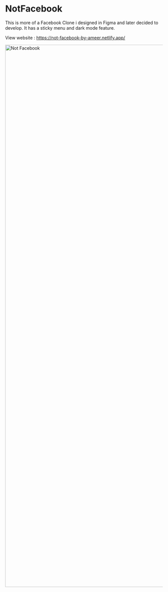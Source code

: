 # NotFacebook
This is more of a Facebook Clone i designed in Figma and later decided to develop. It has a sticky menu and dark mode feature.

View website : https://not-facebook-by-ameer.netlify.app/

<img width="1728" alt="Not Facebook" src="https://user-images.githubusercontent.com/76779409/148857578-d935ca2d-0677-4da3-bf44-37de7c649b26.png">
  
